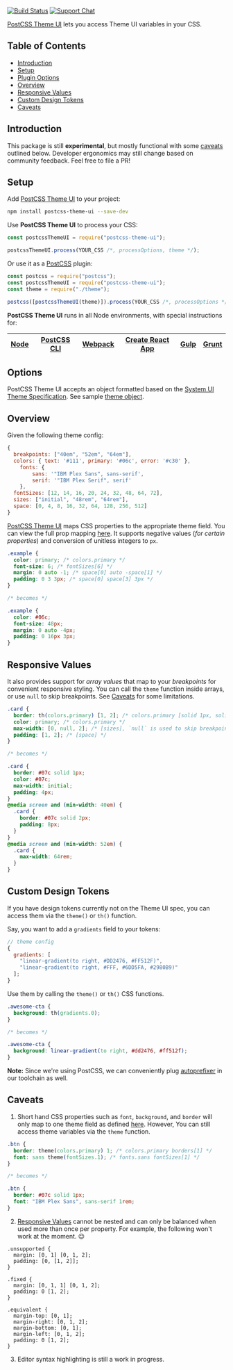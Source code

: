 [![Build Status][cli-img]][cli-url]
[![Support Chat][git-img]][git-url]

[PostCSS Theme UI] lets you access Theme UI variables in your CSS.

## Table of Contents

- [Introduction](#introduction)
- [Setup](#setup)
- [Plugin Options](#options)
- [Overview](#overview)
- [Responsive Values](#responsive-values)
- [Custom Design Tokens](#custom-design-tokens)
- [Caveats](#caveats)

## Introduction
This package is still **experimental**, but mostly functional with some [caveats](#caveats) outlined below.
Developer ergonomics may still change based on community feedback. Feel free to file a PR!

## Setup

Add [PostCSS Theme UI] to your project:

```bash
npm install postcss-theme-ui --save-dev
```

Use **PostCSS Theme UI** to process your CSS:

```js
const postcssThemeUI = require("postcss-theme-ui");

postcssThemeUI.process(YOUR_CSS /*, processOptions, theme */);
```

Or use it as a [PostCSS] plugin:

```js
const postcss = require("postcss");
const postcssThemeUI = require("postcss-theme-ui");
const theme = require("./theme");

postcss([postcssThemeUI(theme)]).process(YOUR_CSS /*, processOptions */);
```

**PostCSS Theme UI** runs in all Node environments, with special instructions for:

| [Node](INSTALL.md#node) | [PostCSS CLI](INSTALL.md#postcss-cli) | [Webpack](INSTALL.md#webpack) | [Create React App](INSTALL.md#create-react-app) | [Gulp](INSTALL.md#gulp) | [Grunt](INSTALL.md#grunt) |
| ----------------------- | ------------------------------------- | ----------------------------- | ----------------------------------------------- | ----------------------- | ------------------------- |


## Options

PostCSS Theme UI accepts an object formatted based on the [System UI Theme Specification](https://system-ui.com/theme/). See sample [theme object](test/theme.js).

## Overview

Given the following theme config:

```js
{
  breakpoints: ["40em", "52em", "64em"],
  colors: { text: '#111', primary: '#06c', error: '#c30' },
	fonts: {
		sans: '"IBM Plex Sans", sans-serif',
		serif: '"IBM Plex Serif", serif'
	},
  fontSizes: [12, 14, 16, 20, 24, 32, 48, 64, 72],
  sizes: ["initial", "48rem", "64rem"],
  space: [0, 4, 8, 16, 32, 64, 128, 256, 512]
}
```

[PostCSS Theme UI] maps CSS properties to the appropriate theme field. You can view the full prop mapping [here](src/mapping.js). It supports negative values (_for certain properties_) and conversion of unitless integers to `px`.

```css
.example {
  color: primary; /* colors.primary */
  font-size: 6; /* fontSizes[6] */
  margin: 0 auto -1; /* space[0] auto -space[1] */
  padding: 0 3 3px; /* space[0] space[3] 3px */
}

/* becomes */

.example {
  color: #06c;
  font-size: 48px;
  margin: 0 auto -4px;
  padding: 0 16px 3px;
}
```

## Responsive Values

It also provides support for _array values_ that map to your _breakpoints_ for convenient responsive styling. You can call the `theme` function inside arrays, or use `null` to skip breakpoints. See [Caveats](#caveats) for some limitations.

```css
.card {
  border: th(colors.primary) [1, 2]; /* colors.primary [solid 1px, solid 2px] */
  color: primary; /* colors.primary */
  max-width: [0, null, 2]; /* [sizes], `null` is used to skip breakpoints */
  padding: [1, 2]; /* [space] */
}

/* becomes */

.card {
  border: #07c solid 1px;
  color: #07c;
  max-width: initial;
  padding: 4px;
}
@media screen and (min-width: 40em) {
  .card {
    border: #07c solid 2px;
    padding: 8px;
  }
}
@media screen and (min-width: 52em) {
  .card {
    max-width: 64rem;
  }
}
```

## Custom Design Tokens

If you have design tokens currently not on the Theme UI spec, you can access them via the `theme()` or `th()` function.

Say, you want to add a `gradients` field to your tokens:

```js
// theme config
{
  gradients: [
    "linear-gradient(to right, #DD2476, #FF512F)",
    "linear-gradient(to right, #FFF, #6DD5FA, #2980B9)"
  ];
}
```

Use them by calling the `theme()` or `th()` CSS functions.

```css
.awesome-cta {
  background: th(gradients.0);
}

/* becomes */

.awesome-cta {
  background: linear-gradient(to right, #dd2476, #ff512f);
}
```

**Note:** Since we're using PostCSS, we can conveniently plug [autoprefixer] in our toolchain as well.

## Caveats

1. Short hand CSS properties such as `font`, `background`, and `border` will only map to one theme field as defined [here](src/mapping.js). However, You can still access theme variables via the `theme` function.

```css
.btn {
  border: theme(colors.primary) 1; /* colors.primary borders[1] */
  font: sans theme(fontSizes.1); /* fonts.sans fontSizes[1] */
}

/* becomes */

.btn {
  border: #07c solid 1px;
  font: "IBM Plex Sans", sans-serif 1rem;
}
```

2. [Responsive Values](#responsive-values) cannot be nested and can only be balanced when used more than once per property. For example, the following won't work at the moment. 😉

```
.unsupported {
  margin: [0, 1] [0, 1, 2];
  padding: [0, [1, 2]];
}

.fixed {
  margin: [0, 1, 1] [0, 1, 2];
  padding: 0 [1, 2];
}

.equivalent {
  margin-top: [0, 1];
  margin-right: [0, 1, 2];
  margin-bottom: [0, 1];
  margin-left: [0, 1, 2];
  padding: 0 [1, 2];
}
```

3. Editor syntax highlighting is still a work in progress.

[cli-img]: https://img.shields.io/travis/nelonoel/postcss-theme-ui/master.svg
[cli-url]: https://travis-ci.org/nelonoel/postcss-theme-ui
[git-img]: https://img.shields.io/badge/support-chat-blue.svg
[git-url]: https://gitter.im/postcss/postcss
[npm-img]: https://img.shields.io/npm/v/postcss-theme-ui.svg
[npm-url]: https://www.npmjs.com/package/postcss-theme-ui
[postcss]: https://github.com/postcss/postcss
[postcss theme ui]: https://github.com/nelonoel/postcss-theme-ui
[autoprefixer]: https://github.com/postcss/autoprefixer
